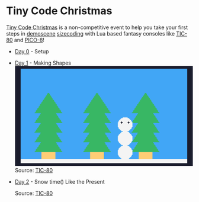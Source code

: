# Tiny Code Christmas

[Tiny Code Christmas](https://tcc.lovebyte.party/) is a non-competitive event to help you take your first steps in [demoscene](https://en.wikipedia.org/wiki/Demoscene) [sizecoding](http://www.sizecoding.org/) with Lua based fantasy consoles like [TIC-80](https://tic80.com/) and [PICO-8](https://www.lexaloffle.com/pico-8.php)! 

- [Day 0](https://tcc.lovebyte.party/day0/) - Setup
- [Day 1](https://tcc.lovebyte.party/day1/) - Making Shapes
    ![Chirstmas trees over a sky background with a snowman to one side](./day01/day01.gif)
    Source: [TIC-80](./day01/tic-80.md)
- [Day 2](https://tcc.lovebyte.party/day2/) - Snow time() Like the Present

    Source: [TIC-80](./day02/tic-80.md)